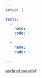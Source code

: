 ```yaml
---
setup: |
  
tests:
  -
    name: 
    code: |
      
  -
    name: 
    code: |
      
---
```

asdasdssasdsf
